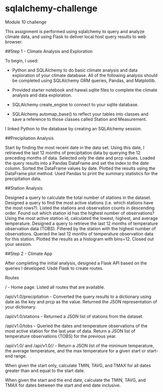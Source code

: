 # sqlalchemy-challenge
Module 10 challenge

This assignment is performed using sqlalchemy to query and analyze climate data, and using Flask to deliver local host query results to web browser.

##Step 1 - Climate Analysis and Exploration

To begin, I used:
- Python and SQLAlchemy to do basic climate analysis and data exploration of your climate database. All of the following analysis should be completed using SQLAlchemy ORM queries, Pandas, and Matplotlib.

- Provided starter notebook and hawaii.sqlite files to complete the climate analysis and data exploration.

- SQLAlchemy create_engine to connect to your sqlite database.

- SQLAlchemy automap_base() to reflect your tables into classes and save a reference to those classes called Station and Measurement.

I linked Python to the database by creating an SQLAlchemy session.

##Precipitation Analysis

Start by finding the most recent date in the data set.
Using this date, I retrieved the last 12 months of precipitation data by querying the 12 preceding months of data. 
Selected only the date and prcp values.
Loaded the query results into a Pandas DataFrame and set the index to the date column.
Sorted the DataFrame values by date.
Plotted the results using the DataFrame plot method.
Used Pandas to print the summary statistics for the precipitation data.

##Station Analysis

Designed a query to calculate the total number of stations in the dataset.
Designed a query to find the most active stations (i.e. which stations have the most rows?).
Listed the stations and observation counts in descending order.
Found out which station id has the highest number of observations?
Using the most active station id, calculated the lowest, highest, and average temperature.
Designed a query to retrieve the last 12 months of temperature observation data (TOBS).
Filtered by the station with the highest number of observations.
Queried the last 12 months of temperature observation data for this station.
Plotted the results as a histogram with bins=12.
Closed out your session.

##Step 2 - Climate App

After completing the initial analysis, designed a Flask API based on the queries I developed. Usde Flask to create routes.

Routes

/ - Home page.
Listed all routes that are available.

/api/v1.0/precipitation - Converted the query results to a dictionary using date as the key and prcp as the value.
Returned the JSON representation of your dictionary.

/api/v1.0/stations - Returned a JSON list of stations from the dataset.

/api/v1.0/tobs - Queried the dates and temperature observations of the most active station for the last year of data.
Return a JSON list of temperature observations (TOBS) for the previous year.

/api/v1.0/ and /api/v1.0// - Return a JSON list of the minimum temperature, the average temperature, and the max temperature for a given start or start-end range.

When given the start only, calculate TMIN, TAVG, and TMAX for all dates greater than and equal to the start date.

When given the start and the end date, calculate the TMIN, TAVG, and TMAX for dates between the start and end date inclusive.
